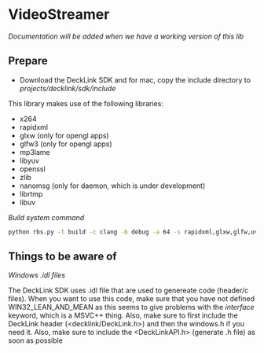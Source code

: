 # VideoStreamer

_Documentation will be added when we have a working version of this lib_


## Prepare

- Download the DeckLink SDK and for mac, copy the include directory to _projects/decklink/sdk/include_

This library makes use of the following libraries:

- x264
- rapidxml
- glxw (only for opengl apps)
- glfw3 (only for opengl apps)
- mp3lame 
- libyuv
- openssl
- zlib
- nanomsg (only for daemon, which is under development)
- librtmp
- libuv 

_Build system command_
````sh
python rbs.py -t build -c clang -b debug -a 64 -s rapidxml,glxw,glfw,uv,lamemp3,rtmp,x264,openssl,zlib,nanomsg,libyuv
````

## Things to be aware of

_Windows .idl files_

The DeckLink SDK uses .idl file that are used to genereate code (header/c files).
When you want to use this code, make sure that you have not defined WIN32_LEAN_AND_MEAN
as this seems to give problems with the _interface_ keyword, which is a MSVC++ 
thing. Also, make sure to first include the DeckLink header (<decklink/DeckLink.h>)
and then the windows.h if you need it. Also, make sure to include the 
<DeckLinkAPI.h> (generate .h file)  as soon as possible